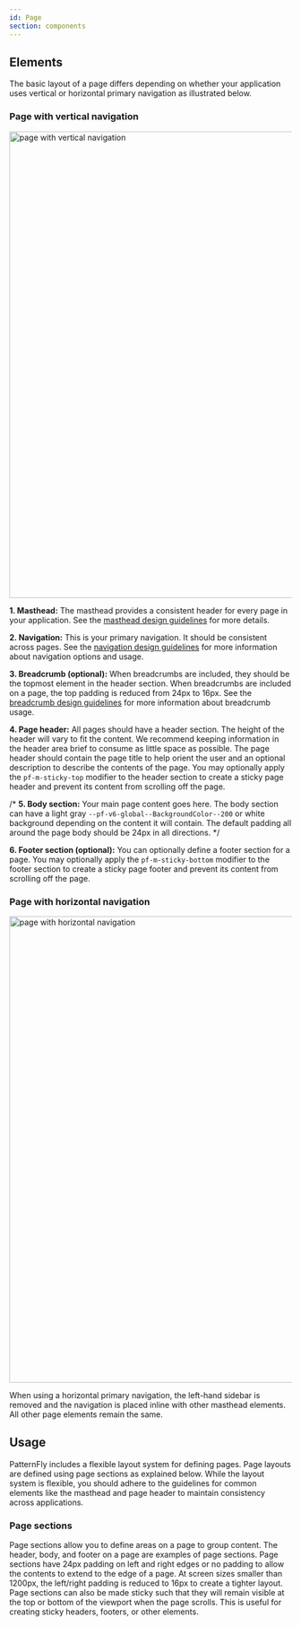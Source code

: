 ```yaml
---
id: Page
section: components
---
```


## Elements
The basic layout of a page differs depending on whether your application uses vertical or horizontal primary navigation as illustrated below.

### Page with vertical navigation

<img src="./img/page-vertical-nav.png" alt="page with vertical navigation" width="832"/>

**1. Masthead:** The masthead provides a consistent header for every page in your application. See the [masthead design guidelines](/components/masthead/design-guidelines) for more details.

**2. Navigation:** This is your primary navigation. It should be consistent across pages. See the [navigation design guidelines](/components/navigation/design-guidelines) for more information about navigation options and usage.

**3. Breadcrumb (optional):** When breadcrumbs are included, they should be the topmost element in the header section. When breadcrumbs are included on a page, the top padding is reduced from 24px to 16px. See the [breadcrumb design guidelines](/components/breadcrumb/design-guidelines) for more information about breadcrumb usage.

**4. Page header:** All pages should have a header section. The height of the header will vary to fit the content. We recommend keeping information in the header area brief to consume as little space as possible. The page header should contain the page title to help orient the user and an optional description to describe the contents of the page. You may optionally apply the `pf-m-sticky-top` modifier to the header section to create a sticky page header and prevent its content from scrolling off the page.

/* **5. Body section:** Your main page content goes here. The body section can have a light gray `--pf-v6-global--BackgroundColor--200` or white background depending on the content it will contain. The default padding all around the page body should be 24px in all directions. */

**6. Footer section (optional):** You can optionally define a footer section for a page. You may optionally apply the `pf-m-sticky-bottom` modifier to the footer section to create a sticky page footer and prevent its content from scrolling off the page.

### Page with horizontal navigation

<img src="./img/page-horizontal-nav.png" alt="page with horizontal navigation" width="832"/>

When using a horizontal primary navigation, the left-hand sidebar is removed and the navigation is placed inline with other masthead elements. All other page elements remain the same.

## Usage
PatternFly includes a flexible layout system for defining pages. Page layouts are defined using page sections as explained below. While the layout system is flexible, you should adhere to the guidelines for common elements like the masthead and page header to maintain consistency across applications.

### Page sections
Page sections allow you to define areas on a page to group content. The header, body, and footer on a page are examples of page sections. Page sections have 24px padding on left and right edges or no padding to allow the contents to extend to the edge of a page. At screen sizes smaller than 1200px, the left/right padding is reduced to 16px to create a tighter layout. Page sections can also be made sticky such that they will remain visible at the top or bottom of the viewport when the page scrolls. This is useful for creating sticky headers, footers, or other elements.

